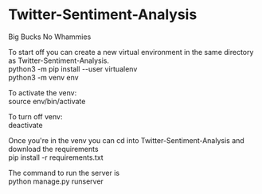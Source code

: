 # Twitter-Sentiment-Analysis
Big Bucks No Whammies

To start off you can create a new virtual environment in the same directory as Twitter-Sentiment-Analysis.<br/>
python3 -m pip install --user virtualenv<br/>
python3 -m venv env

To activate the venv:<br/>
source env/bin/activate

To turn off venv:<br/>
deactivate

Once you're in the venv you can cd into Twitter-Sentiment-Analysis and download the requirements <br/>
pip install -r requirements.txt

The command to run the server is <br/>
python manage.py runserver
